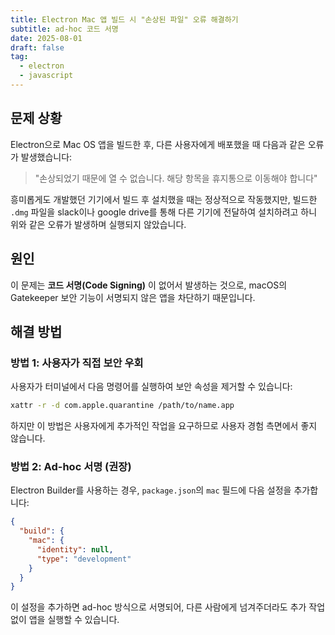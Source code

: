 ```yaml
---
title: Electron Mac 앱 빌드 시 "손상된 파일" 오류 해결하기
subtitle: ad-hoc 코드 서명
date: 2025-08-01
draft: false
tag:
  - electron
  - javascript
---
```

## 문제 상황
Electron으로 Mac OS 앱을 빌드한 후, 다른 사용자에게 배포했을 때 다음과 같은 오류가 발생했습니다:

> "손상되었기 때문에 열 수 없습니다. 해당 항목을 휴지통으로 이동해야 합니다"

흥미롭게도 개발했던 기기에서 빌드 후 설치했을 때는 정상적으로 작동했지만, 빌드한 `.dmg` 파일을 slack이나 google drive를 통해 다른 기기에 전달하여 설치하려고 하니 위와 같은 오류가 발생하며 실행되지 않았습니다.

## 원인

이 문제는 **코드 서명(Code Signing)** 이 없어서 발생하는 것으로, macOS의 Gatekeeper 보안 기능이 서명되지 않은 앱을 차단하기 때문입니다.


## 해결 방법

### 방법 1: 사용자가 직접 보안 우회

사용자가 터미널에서 다음 명령어를 실행하여 보안 속성을 제거할 수 있습니다:

```bash
xattr -r -d com.apple.quarantine /path/to/name.app
```

하지만 이 방법은 사용자에게 추가적인 작업을 요구하므로 사용자 경험 측면에서 좋지 않습니다.

### 방법 2: Ad-hoc 서명 (권장)

Electron Builder를 사용하는 경우, `package.json`의 `mac` 필드에 다음 설정을 추가합니다:

```json
{
  "build": {
    "mac": {
      "identity": null,
      "type": "development"
    }
  }
}
```

이 설정을 추가하면 ad-hoc 방식으로 서명되어, 다른 사람에게 넘겨주더라도 추가 작업 없이 앱을 실행할 수 있습니다.

